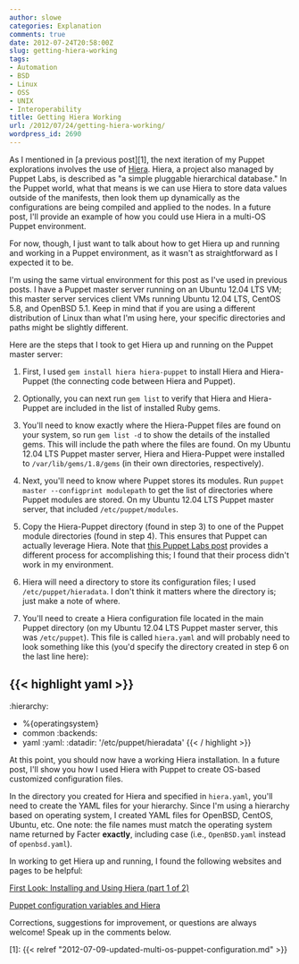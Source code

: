 ```yaml
---
author: slowe
categories: Explanation
comments: true
date: 2012-07-24T20:58:00Z
slug: getting-hiera-working
tags:
- Automation
- BSD
- Linux
- OSS
- UNIX
- Interoperability
title: Getting Hiera Working
url: /2012/07/24/getting-hiera-working/
wordpress_id: 2690
---
```


As I mentioned in [a previous post][1], the next iteration of my Puppet explorations involves the use of [Hiera](http://projects.puppetlabs.com/projects/hiera). Hiera, a project also managed by Puppet Labs, is described as "a simple pluggable hierarchical database." In the Puppet world, what that means is we can use Hiera to store data values outside of the manifests, then look them up dynamically as the configurations are being compiled and applied to the nodes. In a future post, I'll provide an example of how you could use Hiera in a multi-OS Puppet environment.

For now, though, I just want to talk about how to get Hiera up and running and working in a Puppet environment, as it wasn't as straightforward as I expected it to be.

I'm using the same virtual environment for this post as I've used in previous posts. I have a Puppet master server running on an Ubuntu 12.04 LTS VM; this master server services client VMs running Ubuntu 12.04 LTS, CentOS 5.8, and OpenBSD 5.1. Keep in mind that if you are using a different distribution of Linux than what I'm using here, your specific directories and paths might be slightly different.

Here are the steps that I took to get Hiera up and running on the Puppet master server:

1. First, I used `gem install hiera hiera-puppet` to install Hiera and Hiera-Puppet (the connecting code between Hiera and Puppet).

2. Optionally, you can next run `gem list` to verify that Hiera and Hiera-Puppet are included in the list of installed Ruby gems.

3. You'll need to know exactly where the Hiera-Puppet files are found on your system, so run `gem list -d` to show the details of the installed gems. This will include the path where the files are found. On my Ubuntu 12.04 LTS Puppet master server, Hiera and Hiera-Puppet were installed to `/var/lib/gems/1.8/gems` (in their own directories, respectively).

4. Next, you'll need to know where Puppet stores its modules. Run `puppet master --configprint modulepath` to get the list of directories where Puppet modules are stored. On my Ubuntu 12.04 LTS Puppet master server, that included `/etc/puppet/modules`.

5. Copy the Hiera-Puppet directory (found in step 3) to one of the Puppet module directories (found in step 4). This ensures that Puppet can actually leverage Hiera. Note that [this Puppet Labs post](http://puppetlabs.com/blog/first-look-installing-and-using-hiera/) provides a different process for accomplishing this; I found that their process didn't work in my environment.

6. Hiera will need a directory to store its configuration files; I used `/etc/puppet/hieradata`. I don't think it matters where the directory is; just make a note of where.

7. You'll need to create a Hiera configuration file located in the main Puppet directory (on my Ubuntu 12.04 LTS Puppet master server, this was `/etc/puppet`). This file is called `hiera.yaml` and will probably need to look something like this (you'd specify the directory created in step 6 on the last line here):

{{< highlight yaml >}}
---
:hierarchy:
  - %{operatingsystem}
  - common
:backends:
  - yaml
:yaml:
  :datadir: '/etc/puppet/hieradata'
{{< / highlight >}}

At this point, you should now have a working Hiera installation. In a future post, I'll show you how I used Hiera with Puppet to create OS-based customized configuration files.

In the directory you created for Hiera and specified in `hiera.yaml`, you'll need to create the YAML files for your hierarchy. Since I'm using a hierarchy based on operating system, I created YAML files for OpenBSD, CentOS, Ubuntu, etc. One note: the file names must match the operating system name returned by Facter **exactly**, including case (i.e., `OpenBSD.yaml` instead of `openbsd.yaml`).

In working to get Hiera up and running, I found the following websites and pages to be helpful:

[First Look: Installing and Using Hiera (part 1 of 2)](http://puppetlabs.com/blog/first-look-installing-and-using-hiera/)  

[Puppet configuration variables and Hiera](http://www.craigdunn.org/2011/10/puppet-configuration-variables-and-hiera/)

Corrections, suggestions for improvement, or questions are always welcome! Speak up in the comments below.

[1]: {{< relref "2012-07-09-updated-multi-os-puppet-configuration.md" >}}
